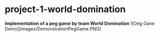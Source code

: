 # project-1-world-domination

**Implementation of a peg game by team World Domination**
![Oeg Gane Demo][images/DemonstrationPegGame.PNG]
